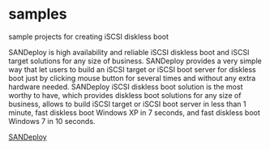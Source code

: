 # samples
sample projects for creating iSCSI diskless boot

SANDeploy is high availability and reliable iSCSI diskless boot and iSCSI target solutions for any size of business. SANDeploy provides a very simple way that let users to build an iSCSI target or iSCSI boot server for diskless boot just by clicking mouse button for several times and without any extra hardware needed.
SANDeploy iSCSI diskless boot solution is the most worthy to have, which provides diskless boot solutions for any size of business, allows to build iSCSI target or iSCSI boot server in less than 1 minute, fast diskless boot Windows XP in 7 seconds, and fast diskless boot Windows 7 in 10 seconds.

[SANDeploy](http://www.sandeploy.com/)
